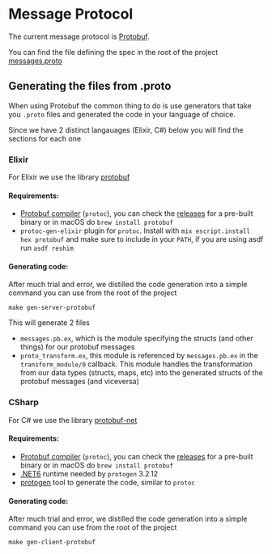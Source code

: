 # Message Protocol

The current message protocol is [Protobuf](https://protobuf.dev/programming-guides/proto3/).

You can find the file defining the spec in the root of the project [messages.proto](../../messages.proto)

## Generating the files from .proto

When using Protobuf the common thing to do is use generators that take you `.proto` files and generated the code in your language of choice.

Since we have 2 distinct langauages (Elixir, C#) below you will find the sections for each one

### Elixir

For Elixir we use the library [protobuf](https://github.com/elixir-protobuf/protobuf)

#### Requirements:

- [Protobuf compiler](https://github.com/protocolbuffers/protobuf#protocol-compiler-installation) (`protoc`), you can check the [releases](https://github.com/protocolbuffers/protobuf/releases) for a pre-built binary or in macOS do `brew install protobuf`
- `protoc-gen-elixir` plugin for `protoc`. Install with `mix escript.install hex protobuf` and make sure to include in your `PATH`, if you are using asdf run `asdf reshim`

#### Generating code:

After much trial and error, we distilled the code generation into a simple command you can use from the root of the project

```
make gen-server-protobuf
```

This will generate 2 files

- `messages.pb.ex`, which is the module specifying the structs (and other things) for our protobuf messages
- `proto_transform.ex`, this module is referenced by `messages.pb.ex` in the `transform_module/0` callback. This module handles the transformation from our data types (structs, maps, etc) into the generated structs of the protobuf messages (and viceversa)

### CSharp

For C# we use the library [protobuf-net](https://github.com/protobuf-net/protobuf-net)

#### Requirements:

- [Protobuf compiler](https://github.com/protocolbuffers/protobuf#protocol-compiler-installation) (`protoc`), you can check the [releases](https://github.com/protocolbuffers/protobuf/releases) for a pre-built binary or in macOS do `brew install protobuf`
- [.NET6](https://dotnet.microsoft.com/en-us/download/dotnet/6.0) runtime needed by `protogen` 3.2.12
- [protogen](https://www.nuget.org/packages/protobuf-net.Protogen) tool to generate the code, similar to `protoc`

#### Generating code:

After much trial and error, we distilled the code generation into a simple command you can use from the root of the project

```
make gen-client-protobuf
```
